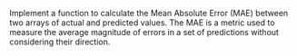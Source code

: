 Implement a function to calculate the Mean Absolute Error (MAE) between two arrays of actual and predicted values. The MAE is a metric used to measure the average magnitude of errors in a set of predictions without considering their direction.
